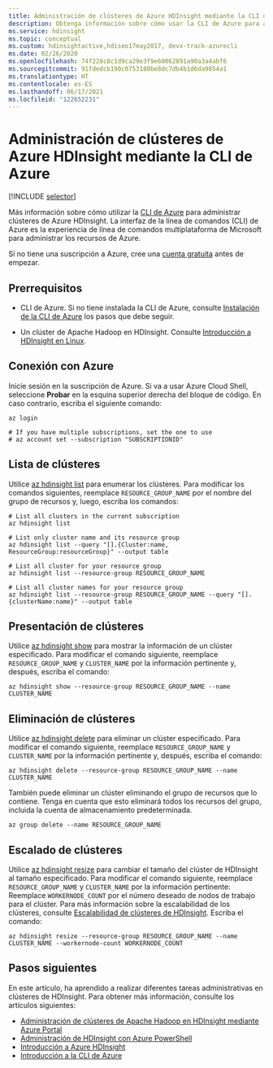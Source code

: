 ```yaml
---
title: Administración de clústeres de Azure HDInsight mediante la CLI de Azure
description: Obtenga información sobre cómo usar la CLI de Azure para administrar clústeres de Azure HDInsight. Los tipos de clúster incluyen Apache Hadoop, Spark, HBase, Storm, Kafka e Interactive Query.
ms.service: hdinsight
ms.topic: conceptual
ms.custom: hdinsightactive,hdiseo17may2017, devx-track-azurecli
ms.date: 02/26/2020
ms.openlocfilehash: 74f228c8c1d9ca29e3f9e60062891a90a3a4abf6
ms.sourcegitcommit: 91fdedcb190c0753180be8dc7db4b1d6da9854a1
ms.translationtype: HT
ms.contentlocale: es-ES
ms.lasthandoff: 06/17/2021
ms.locfileid: "122652231"
---
```

# <a name="manage-azure-hdinsight-clusters-using-azure-cli"></a>Administración de clústeres de Azure HDInsight mediante la CLI de Azure

[!INCLUDE [selector](includes/hdinsight-portal-management-selector.md)]

Más información sobre cómo utilizar la [CLI de Azure](/cli/azure/) para administrar clústeres de Azure HDInsight. La interfaz de la línea de comandos (CLI) de Azure es la experiencia de línea de comandos multiplataforma de Microsoft para administrar los recursos de Azure.

Si no tiene una suscripción a Azure, cree una [cuenta gratuita](https://azure.microsoft.com/free/?WT.mc_id=A261C142F) antes de empezar.

## <a name="prerequisites"></a>Prerrequisitos

* CLI de Azure. Si no tiene instalada la CLI de Azure, consulte [Instalación de la CLI de Azure](/cli/azure/install-azure-cli) los pasos que debe seguir.

* Un clúster de Apache Hadoop en HDInsight. Consulte [Introducción a HDInsight en Linux](hadoop/apache-hadoop-linux-tutorial-get-started.md).

## <a name="connect-to-azure"></a>Conexión con Azure

Inicie sesión en la suscripción de Azure. Si va a usar Azure Cloud Shell, seleccione **Probar** en la esquina superior derecha del bloque de código. En caso contrario, escriba el siguiente comando:

```azurecli-interactive
az login

# If you have multiple subscriptions, set the one to use
# az account set --subscription "SUBSCRIPTIONID"
```

## <a name="list-clusters"></a>Lista de clústeres

Utilice [az hdinsight list](/cli/azure/hdinsight#az_hdinsight_list) para enumerar los clústeres. Para modificar los comandos siguientes, reemplace `RESOURCE_GROUP_NAME` por el nombre del grupo de recursos y, luego, escriba los comandos:

```azurecli-interactive
# List all clusters in the current subscription
az hdinsight list

# List only cluster name and its resource group
az hdinsight list --query "[].{Cluster:name, ResourceGroup:resourceGroup}" --output table

# List all cluster for your resource group
az hdinsight list --resource-group RESOURCE_GROUP_NAME

# List all cluster names for your resource group
az hdinsight list --resource-group RESOURCE_GROUP_NAME --query "[].{clusterName:name}" --output table
```

## <a name="show-cluster"></a>Presentación de clústeres

Utilice [az hdinsight show](/cli/azure/hdinsight#az_hdinsight_show) para mostrar la información de un clúster especificado. Para modificar el comando siguiente, reemplace `RESOURCE_GROUP_NAME` y `CLUSTER_NAME` por la información pertinente y, después, escriba el comando:

```azurecli-interactive
az hdinsight show --resource-group RESOURCE_GROUP_NAME --name CLUSTER_NAME
```

## <a name="delete-clusters"></a>Eliminación de clústeres

Utilice [az hdinsight delete](/cli/azure/hdinsight#az_hdinsight_delete) para eliminar un clúster especificado. Para modificar el comando siguiente, reemplace `RESOURCE_GROUP_NAME` y `CLUSTER_NAME` por la información pertinente y, después, escriba el comando:

```azurecli-interactive
az hdinsight delete --resource-group RESOURCE_GROUP_NAME --name CLUSTER_NAME
```

También puede eliminar un clúster eliminando el grupo de recursos que lo contiene. Tenga en cuenta que esto eliminará todos los recursos del grupo, incluida la cuenta de almacenamiento predeterminada.

```azurecli-interactive
az group delete --name RESOURCE_GROUP_NAME
```

## <a name="scale-clusters"></a>Escalado de clústeres

Utilice [az hdinsight resize](/cli/azure/hdinsight#az_hdinsight_resize) para cambiar el tamaño del clúster de HDInsight al tamaño especificado. Para modificar el comando siguiente, reemplace `RESOURCE_GROUP_NAME` y `CLUSTER_NAME` por la información pertinente: Reemplace `WORKERNODE_COUNT` por el número deseado de nodos de trabajo para el clúster. Para más información sobre la escalabilidad de los clústeres, consulte [Escalabilidad de clústeres de HDInsight](./hdinsight-scaling-best-practices.md). Escriba el comando:

```azurecli-interactive
az hdinsight resize --resource-group RESOURCE_GROUP_NAME --name CLUSTER_NAME --workernode-count WORKERNODE_COUNT
```

## <a name="next-steps"></a>Pasos siguientes

En este artículo, ha aprendido a realizar diferentes tareas administrativas en clústeres de HDInsight. Para obtener más información, consulte los artículos siguientes:

* [Administración de clústeres de Apache Hadoop en HDInsight mediante Azure Portal](hdinsight-administer-use-portal-linux.md)
* [Administración de HDInsight con Azure PowerShell](hdinsight-administer-use-powershell.md)
* [Introducción a Azure HDInsight](hadoop/apache-hadoop-linux-tutorial-get-started.md)
* [Introducción a la CLI de Azure](/cli/azure/get-started-with-azure-cli)
